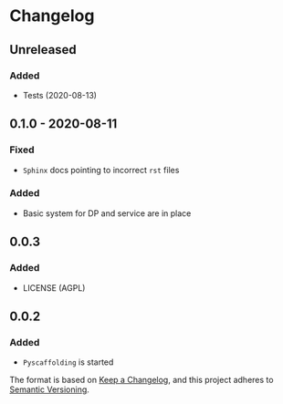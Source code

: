 # Changelog

## Unreleased
### Added
- Tests (2020-08-13)

## 0.1.0 - 2020-08-11
### Fixed
- `Sphinx` docs pointing to incorrect `rst` files
### Added
- Basic system for DP and service are in place

## 0.0.3
### Added
- LICENSE (AGPL)

## 0.0.2
### Added
- `Pyscaffolding` is started 


The format is based on [Keep a Changelog](https://keepachangelog.com/en/1.0.0/),
and this project adheres to [Semantic Versioning](https://semver.org/spec/v2.0.0.html).
